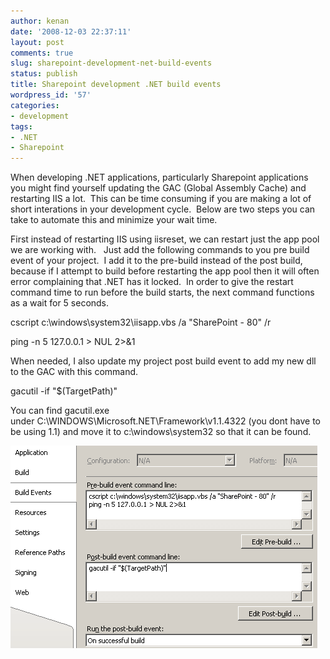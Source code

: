 ```yaml
---
author: kenan
date: '2008-12-03 22:37:11'
layout: post
comments: true
slug: sharepoint-development-net-build-events
status: publish
title: Sharepoint development .NET build events
wordpress_id: '57'
categories:
- development
tags:
- .NET
- Sharepoint
---
```


When developing .NET applications, particularly Sharepoint applications you
might find yourself updating the GAC (Global Assembly Cache) and restarting
IIS a lot.  This can be time consuming if you are making a lot of short
interations in your development cycle.  Below are two steps you can take to
automate this and minimize your wait time.

First instead of restarting IIS using iisreset, we can restart just the app
pool we are working with.   Just add the following commands to you pre build
event of your project.  I add it to the pre-build instead of the post build,
because if I attempt to build before restarting the app pool then it will
often error complaining that .NET has it locked.  In order to give the restart
command time to run before the build starts, the next command functions as a
wait for 5 seconds.

cscript c:\windows\system32\iisapp.vbs /a "SharePoint - 80" /r

ping -n 5 127.0.0.1 > NUL 2>&1

When needed, I also update my project post build event to add my new dll to
the GAC with this command.

gacutil -if "$(TargetPath)"

You can find gacutil.exe under C:\WINDOWS\Microsoft.NET\Framework\v1.1.4322
(you dont have to be using 1.1) and move it to c:\windows\system32 so that it
can be found.

[![buildevents](/images/buildevents.png)](/images/buildevents.png)


